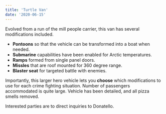 ```yaml
---
title: 'Turtle Van'
date: '2020-06-15'
---
```


Evolved from a run of the mill people carrier, this van has several modifications included.

- **Pontoons** so that the vehicle can be transformed into a boat when needed.
- **Submarine** capabilities have been enabled for Arctic temperatures.
- **Ramps** formed from single panel doors.
- **Missles** that are roof mounted for 360 degree range.
- **Blaster seat** for targeted battle with enemies.

Importantly, this larger hero vehicle lets you **choose** which modifications to use for each crime fighting situation. Number of passengers accommodated is quite large. Vehicle has been detailed, and all pizza smells removed.

Interested parties are to direct inquiries to Donatello.
